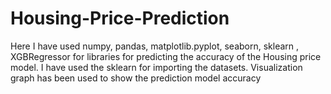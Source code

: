 # Housing-Price-Prediction
 Here I have used numpy, pandas, matplotlib.pyplot, seaborn, sklearn , XGBRegressor for libraries for predicting  the accuracy  of the Housing price model. 
I have used the sklearn for importing the datasets.
Visualization graph has been used to show the prediction model accuracy 
